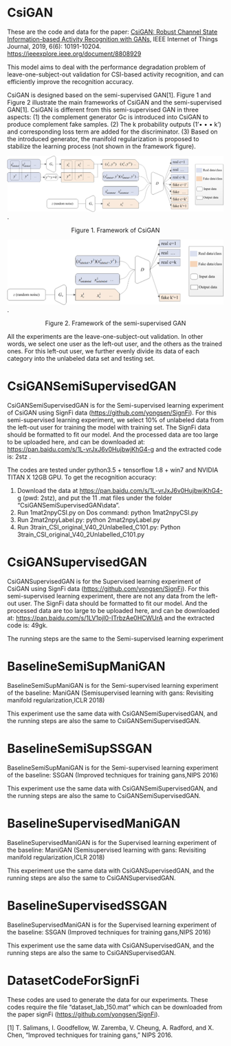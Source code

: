 # CsiGAN

These are the code and data for the paper: [CsiGAN: Robust Channel State Information-based Activity Recognition with GANs](https://github.com/ChunjingXiao/CsiGAN/blob/master/CsiGAN%20Robust%20Channel%20State%20Information-based%20Activity%20Recognition%20with%20GANs.pdf), IEEE Internet of Things Journal, 2019, 6(6): 10191-10204. https://ieeexplore.ieee.org/document/8808929 

This model aims to deal with the performance degradation problem of leave-one-subject-out validation for CSI-based activity recognition, and can efficiently improve the recognition accuracy. 


CsiGAN is designed based on the semi-supervised GAN[1]. Figure 1 and Figure 2 illustrate the main frameworks of CsiGAN and the semi-supervised GAN[1]. CsiGAN is different from this semi-supervised GAN in three aspects: (1) the complement generator Gc is introduced into CsiGAN to produce complement fake samples. (2) The k probability outputs (1’• • • k’) and corresponding loss term are added for the discriminator. (3) Based on the introduced generator, the manifold regularization is proposed to stabilize the learning process (not shown in the framework figure).

![Figure 1. Framework of CsiGAN](https://github.com/ChunjingXiao/CsiGAN/blob/master/Framework_CsiGAN.png).
<p align="center">Figure 1. Framework of CsiGAN</p>


![Figure 2. Framework of the semi-supervised GAN](https://github.com/ChunjingXiao/CsiGAN/blob/master/Framework_SemiGAN.png).
<p align="center">Figure 2. Framework of the semi-supervised GAN</p>



All the experiments are the leave-one-subject-out validation. In other words, we select one user as the left-out user, and the others as the trained ones. For this left-out user, we further evenly divide its data of each category into the unlabeled data set and testing set.  

# CsiGANSemiSupervisedGAN

CsiGANSemiSupervisedGAN is for the Semi-supervised learning experiment of CsiGAN using SignFi data (https://github.com/yongsen/SignFi).  For this semi-supervised learning experiment, we select 10% of unlabeled data from the left-out user for training the model with training set.  The SignFi data should be formatted to fit our model. And the processed data are too large to be uploaded here, and can be downloaded at: https://pan.baidu.com/s/1L-vrJxJ6v0HujbwjKhG4-g  and the extracted code is: 2stz .

The codes are tested under python3.5 + tensorflow 1.8 + win7 and NVIDIA TITAN X 12GB GPU. 
To get the recognition accuracy:
  1.	Download the data at https://pan.baidu.com/s/1L-vrJxJ6v0HujbwjKhG4-g (pwd: 2stz), and put the 11 .mat files under the folder “CsiGANSemiSupervisedGAN\data”.
  2.	Run 1mat2npyCSI.py on Dos command:  python 1mat2npyCSI.py
  3.	Run 2mat2npyLabel.py: python 2mat2npyLabel.py
  4.	Run 3train_CSI_original_V40_2Unlabelled_C101.py: Python 3train_CSI_original_V40_2Unlabelled_C101.py


# CsiGANSupervisedGAN

CsiGANSupervisedGAN is for the Supervised learning experiment of CsiGAN using SignFi data (https://github.com/yongsen/SignFi).  For this semi-supervised learning experiment, there are not any data from the left-out user.  The SignFi data should be formatted to fit our model. And the processed data are too large to be uploaded here, and can be downloaded at: https://pan.baidu.com/s/1LV1pjl0-ITrbzAe0HCWUrA  and the extracted code is: 49gk.

The running steps are the same to the Semi-supervised learning experiment



# BaselineSemiSupManiGAN


BaselineSemiSupManiGAN is for the Semi-supervised learning experiment of the baseline: ManiGAN (Semisupervised learning with gans: Revisiting manifold regularization,ICLR 2018)

This experiment use the same data with CsiGANSemiSupervisedGAN, and the running steps are also the same to CsiGANSemiSupervisedGAN.


# BaselineSemiSupSSGAN

BaselineSemiSupManiGAN is for the Semi-supervised learning experiment of the baseline: SSGAN (Improved techniques for training gans,NIPS 2016)

This experiment use the same data with CsiGANSemiSupervisedGAN, and the running steps are also the same to CsiGANSemiSupervisedGAN.


# BaselineSupervisedManiGAN

BaselineSupervisedManiGAN is for the Supervised learning experiment of the baseline: ManiGAN (Semisupervised learning with gans: Revisiting manifold regularization,ICLR 2018)

This experiment use the same data with CsiGANSupervisedGAN, and the running steps are also the same to CsiGANSupervisedGAN.


# BaselineSupervisedSSGAN

BaselineSupervisedManiGAN is for the Supervised learning experiment of the baseline: SSGAN (Improved techniques for training gans,NIPS 2016)

This experiment use the same data with CsiGANSupervisedGAN, and the running steps are also the same to CsiGANSupervisedGAN.

# DatasetCodeForSignFi

These codes are used to generate the data for our experiments. These codes require the file “dataset_lab_150.mat” which can be downloaded from the paper signFi (https://github.com/yongsen/SignFi).


[1] T. Salimans, I. Goodfellow, W. Zaremba, V. Cheung, A. Radford, and X. Chen, “Improved techniques for training gans,” NIPS 2016.

